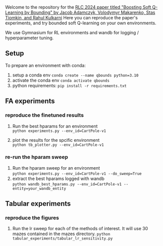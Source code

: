 Welcome to the repository for the [RLC 2024 paper titled "Boosting Soft Q-Learning by Bounding" by Jacob Adamczyk, Volodymyr Makarenko, Stas Tiomkin, and Rahul Kulkarni](https://arxiv.org/abs/2406.18033)
Here you can reproduce the paper's experiments, and try bounded soft Q-learning on your own environments.


We use Gymnasium for RL environments and wandb for logging / hyperparameter tuning.

## Setup

To prepare an environment with conda:

1. setup a conda env
```conda create --name qbounds python=3.10```
2. activate the conda env
```conda activate qbounds```
3. python requirements: 
```pip install -r requirements.txt```

## FA experiments

### reproduce the finetuned results
1. Run the best hparams for an environment    
```python experiments.py --env_id=CartPole-v1```

2. plot the results for the spcific environment    
```python tb_plotter.py --env_id=CartPole-v1```

### re-run the hparam sweep
1. Run the hparam sweep for an environment    
```python experiments.py --env_id=CartPole-v1 --do_sweep=True```
2. extract the best hparams logged with wandb   
```python wandb_best_hparams.py --env_id=CartPole-v1 --entity=your_wandb_entity```

## Tabular experiments

### reproduce the figures
1. Run the lr sweep for each of the methods of interest. It will use 30 mazes contained in the mazes directory.
```python tabular_experiments/tabular_lr_sensitivity.py```
